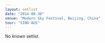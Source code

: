 ```yaml
---
layout: setlist
date: "2014-08-30"
venue: "Modern Sky Festival, Beijing, China"
tour: "SINO-AUS"
---
```


No known setlist.
